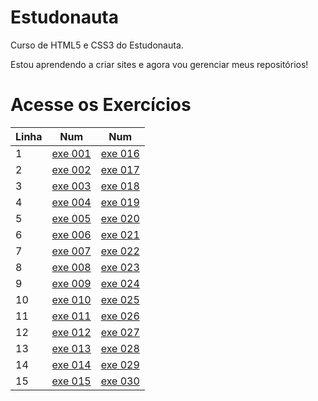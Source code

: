 # Estudonauta
Curso de HTML5 e CSS3 do Estudonauta.

Estou aprendendo a criar sites e agora vou gerenciar meus repositórios!

# Acesse os Exercícios

Linha | Num | Num
---|---|---
1 | <a href="https://wagnerpx.github.io/Estudonauta/Exercicios/ex001/index.html">exe 001</a> | <a href="https://wagnerpx.github.io/Estudonauta/Exercicios/ex016/index.html">exe 016</a>
2 | <a href="https://wagnerpx.github.io/Estudonauta/Exercicios/ex002/index.html">exe 002</a> | <a href="https://wagnerpx.github.io/Estudonauta/Exercicios/ex017/index.html">exe 017</a>
3 | <a href="https://wagnerpx.github.io/Estudonauta/Exercicios/ex003/index.html">exe 003</a> | <a href="https://wagnerpx.github.io/Estudonauta/Exercicios/ex018/index.html">exe 018</a>
4 | <a href="https://wagnerpx.github.io/Estudonauta/Exercicios/ex004/index.html">exe 004</a> | <a href="https://wagnerpx.github.io/Estudonauta/Exercicios/ex019/index.html">exe 019</a>
5 | <a href="https://wagnerpx.github.io/Estudonauta/Exercicios/ex005/index.html">exe 005</a> | <a href="https://wagnerpx.github.io/Estudonauta/Exercicios/ex020/index.html">exe 020</a>
6 | <a href="https://wagnerpx.github.io/Estudonauta/Exercicios/ex006/index.html">exe 006</a> | <a href="https://wagnerpx.github.io/Estudonauta/Exercicios/ex021/index.html">exe 021</a>
7 | <a href="https://wagnerpx.github.io/Estudonauta/Exercicios/ex007/index.html">exe 007</a> | <a href="https://wagnerpx.github.io/Estudonauta/Exercicios/ex022/index.html">exe 022</a>
8 | <a href="https://wagnerpx.github.io/Estudonauta/Exercicios/ex008/index.html">exe 008</a> | <a href="https://wagnerpx.github.io/Estudonauta/Exercicios/ex023/index.html">exe 023</a>
9 | <a href="https://wagnerpx.github.io/Estudonauta/Exercicios/ex009/index.html">exe 009</a> | <a href="https://wagnerpx.github.io/Estudonauta/Exercicios/ex024/index.html">exe 024</a>
10 | <a href="https://wagnerpx.github.io/Estudonauta/Exercicios/ex010/index.html">exe 010</a> | <a href="https://wagnerpx.github.io/Estudonauta/Exercicios/ex025/index.html">exe 025</a>
11 | <a href="https://wagnerpx.github.io/Estudonauta/Exercicios/ex011/index.html">exe 011</a> | <a href="https://wagnerpx.github.io/Estudonauta/Exercicios/ex026/index.html">exe 026</a>
12 | <a href="https://wagnerpx.github.io/Estudonauta/Exercicios/ex012/index.html">exe 012</a> | <a href="https://wagnerpx.github.io/Estudonauta/Exercicios/ex027/index.html">exe 027</a>
13 | <a href="https://wagnerpx.github.io/Estudonauta/Exercicios/ex013/index.html">exe 013</a> | <a href="https://wagnerpx.github.io/Estudonauta/Exercicios/ex025/index.html">exe 028</a>
14 | <a href="https://wagnerpx.github.io/Estudonauta/Exercicios/ex014/index.html">exe 014</a> | <a href="https://wagnerpx.github.io/Estudonauta/Exercicios/ex025/index.html">exe 029</a>
15 | <a href="https://wagnerpx.github.io/Estudonauta/Exercicios/ex015/index.html">exe 015</a> | <a href="https://wagnerpx.github.io/Estudonauta/Exercicios/ex025/index.html">exe 030</a>
